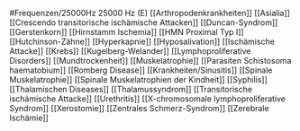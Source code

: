 #Frequenzen/25000Hz
25000 Hz (E)
[[Arthropodenkrankheiten]]
[[Asialia]]
[[Crescendo transitorische ischämische Attacken]]
[[Duncan-Syndrom]]
[[Gerstenkorn]]
[[Hirnstamm Ischemia]]
[[HMN Proximal Typ I]]
[[Hutchinson-Zähne]]
[[Hyperkapnie]]
[[Hyposalivation]]
[[Ischämische Attacke]]
[[Krebs]]
[[Kugelberg-Welander]]
[[Lymphoproliferative Disorders]]
[[Mundtrockenheit]]
[[Muskelatrophie]]
[[Parasiten Schistosoma haematobium]]
[[Romberg Disease]]
[[Krankheiten/Sinusitis]]
[[Spinale Muskelatrophie]]
[[Spinale Muskelatrophien der Kindheit]]
[[Syphilis]]
[[Thalamischen Diseases]]
[[Thalamussyndrom]]
[[Transitorische ischämische Attacke]]
[[Urethritis]]
[[X-chromosomale lymphoproliferative Syndrom]]
[[Xerostomie]]
[[Zentrales Schmerz-Syndrom]]
[[Zerebrale Ischämie]]